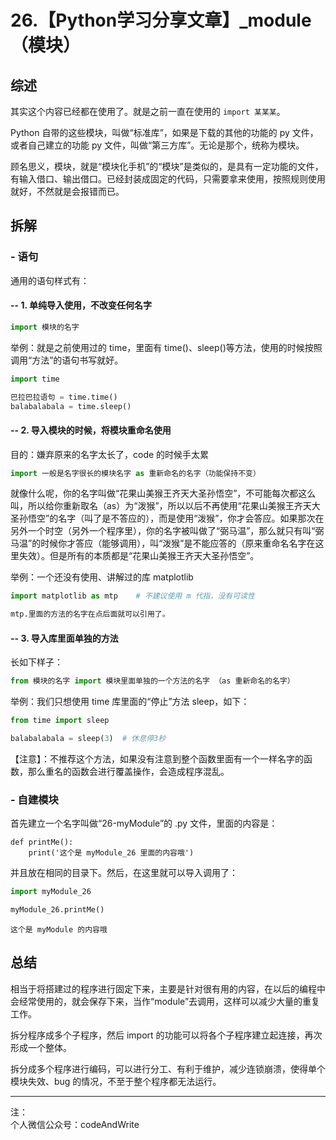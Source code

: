 
# 26.【Python学习分享文章】_module（模块）

## 综述

其实这个内容已经都在使用了。就是之前一直在使用的 ```import 某某某```。

Python 自带的这些模块，叫做“标准库”，如果是下载的其他的功能的 py 文件，或者自己建立的功能 py 文件，叫做“第三方库”。无论是那个，统称为模块。

顾名思义，模块，就是“模块化手机”的“模块”是类似的，是具有一定功能的文件，有输入借口、输出借口。已经封装成固定的代码，只需要拿来使用，按照规则使用就好，不然就是会报错而已。

## 拆解

### - 语句

通用的语句样式有：

#### -- 1. 单纯导入使用，不改变任何名字


```python
import 模块的名字
```

举例：就是之前使用过的 time，里面有 time()、sleep()等方法，使用的时候按照调用“方法”的语句书写就好。


```python
import time

巴拉巴拉语句 = time.time()
balabalabala = time.sleep()
```

#### -- 2. 导入模块的时候，将模块重命名使用

目的：嫌弃原来的名字太长了，code 的时候手太累


```python
import 一般是名字很长的模块名字 as 重新命名的名字（功能保持不变）
```

就像什么呢，你的名字叫做“花果山美猴王齐天大圣孙悟空”，不可能每次都这么叫，所以给你重新取名（as）为“泼猴”，所以以后不再使用“花果山美猴王齐天大圣孙悟空”的名字（叫了是不答应的），而是使用“泼猴”，你才会答应。如果那次在另外一个时空（另外一个程序里），你的名字被叫做了“弼马温”，那么就只有叫“弼马温”的时候你才答应（能够调用），叫“泼猴”是不能应答的（原来重命名名字在这里失效）。但是所有的本质都是“花果山美猴王齐天大圣孙悟空”。

举例：一个还没有使用、讲解过的库 matplotlib


```python
import matplotlib as mtp    # 不建议使用 m 代指，没有可读性

mtp.里面的方法的名字在点后面就可以引用了。
```

#### -- 3. 导入库里面单独的方法

长如下样子：


```python
from 模块的名字 import 模块里面单独的一个方法的名字 （as 重新命名的名字）
```

举例：我们只想使用 time 库里面的“停止”方法 sleep，如下：


```python
from time import sleep

balabalabala = sleep(3)  # 休息停3秒
```

【注意】：不推荐这个方法，如果没有注意到整个函数里面有一个一样名字的函数，那么重名的函数会进行覆盖操作，会造成程序混乱。

### - 自建模块

首先建立一个名字叫做“26-myModule”的 .py 文件，里面的内容是：

```
def printMe():
    print('这个是 myModule_26 里面的内容哦')
```

并且放在相同的目录下。然后，在这里就可以导入调用了：


```python
import myModule_26

myModule_26.printMe()
```

    这个是 myModule 的内容哦
    

## 总结

相当于将搭建过的程序进行固定下来，主要是针对很有用的内容，在以后的编程中会经常使用的，就会保存下来，当作“module”去调用，这样可以减少大量的重复工作。

拆分程序成多个子程序，然后 import 的功能可以将各个子程序建立起连接，再次形成一个整体。

拆分成多个程序进行编码，可以进行分工、有利于维护，减少连锁崩溃，使得单个模块失效、bug 的情况，不至于整个程序都无法运行。

---
注：  
个人微信公众号：codeAndWrite
